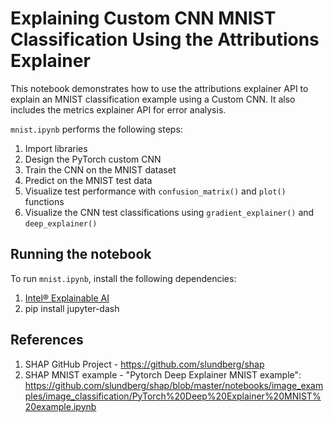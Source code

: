 # Explaining Custom CNN MNIST Classification Using the Attributions Explainer

This notebook demonstrates how to use the attributions explainer API to explain an MNIST classification example using a Custom CNN. It also includes the metrics explainer API for error analysis.

`mnist.ipynb` performs the following steps:
1. Import libraries
2. Design the PyTorch custom CNN
3. Train the CNN on the MNIST dataset
4. Predict on the MNIST test data
5. Visualize test performance with `confusion_matrix()` and `plot()` functions
6. Visualize the CNN test classifications using `gradient_explainer()` and `deep_explainer()`

## Running the notebook

To run `mnist.ipynb`, install the following dependencies:
1. [Intel® Explainable AI](https://github.com/intel-innersource/frameworks.ai.explainable-ai)
2. pip install jupyter-dash

## References

1. SHAP GitHub Project - https://github.com/slundberg/shap
2. SHAP MNIST example - "Pytorch Deep Explainer MNIST example": https://github.com/slundberg/shap/blob/master/notebooks/image_examples/image_classification/PyTorch%20Deep%20Explainer%20MNIST%20example.ipynb